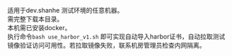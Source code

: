 适用于dev.shanhe 测试环境的任意机器。  
需完整下载本目录。  
本机需已安装docker。  
执行命令`bash use_harbor_v1.sh` 即可实现自动导入harbor证书，自动拉取测试镜像验证访问可用性。若拉取镜像失败，联系机房管理员检查内网隔离。
